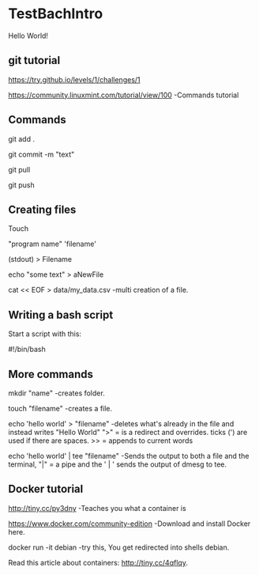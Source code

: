 # TestBachIntro

Hello World!

## git tutorial
https://try.github.io/levels/1/challenges/1

https://community.linuxmint.com/tutorial/view/100  -Commands tutorial


## Commands
git add .

git commit -m "text"

git pull

git push


## Creating files

Touch <name>

"program name" 'filename'

(stdout) > Filename

echo "some text" > aNewFile

cat << EOF > data/my_data.csv  -multi creation of a file.

## Writing a bash script

Start a script with this:

#!/bin/bash


## More commands

mkdir "name"  -creates folder.

touch "filename"  -creates a file.

echo 'hello world' > "filename"  -deletes what's already in the file and instead writes "Hello World" ">" = is a redirect and overrides.  ticks (') are used if there are spaces.  >> = appends to current words

echo 'hello world' | tee "filename"  -Sends the output to both a file and the terminal, "|" = a pipe and the ' | ' sends the output of dmesg to tee.


## Docker tutorial

http://tiny.cc/py3dny  -Teaches you what a container is

https://www.docker.com/community-edition  -Download and install Docker here.

docker run -it debian  -try this, You get redirected into shells debian.

Read this article about containers: http://tiny.cc/4qflqy.
